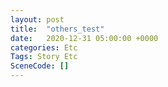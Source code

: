 ```yaml
---
layout: post
title:  "others_test"
date:   2020-12-31 05:00:00 +0000
categories: Etc
Tags: Story Etc
SceneCode: []
---
```

